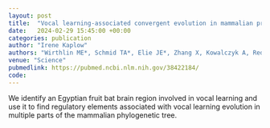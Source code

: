```yaml
---
layout: post
title:  "Vocal learning-associated convergent evolution in mammalian proteins and regulatory elements."
date:   2024-02-29 15:45:00 +00:00
categories: publication
author: "Irene Kaplow"
authors: "Wirthlin ME*, Schmid TA*, Elie JE*, Zhang X, Kowalczyk A, Redlich R, Shvareva VA, Rakuljic A, Ji MB, Bhat NS, <strong>Kaplow IM</strong>, Schäffer DE, Lawler AJ, Wang AZ, Phan BN, Annaldasula S, Brown AR, Lu T, Lim BK, Azim E, Zoonomia Consortium, Clark NL, Meyer WK, Pond SLK, Chikina M, Yartsev MM#, Pfenning AR#"
venue: "Science"
pubmedlink: https://pubmed.ncbi.nlm.nih.gov/38422184/
code:
---
```

We identify an Egyptian fruit bat brain region involved in vocal learning and use it to find regulatory elements associated with vocal learning evolution in multiple parts of the mammalian phylogenetic tree.
